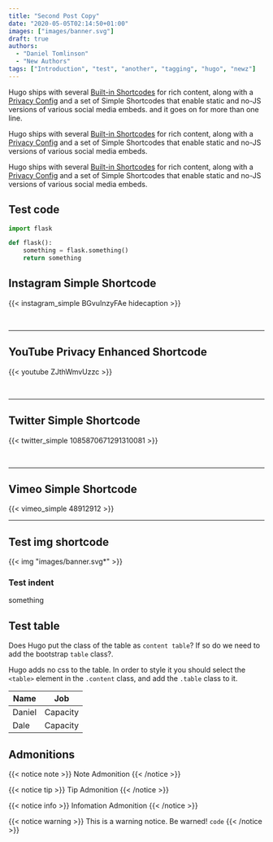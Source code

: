 ```yaml
---
title: "Second Post Copy"
date: "2020-05-05T02:14:50+01:00"
images: ["images/banner.svg"]
draft: true
authors:
  - "Daniel Tomlinson"
  - "New Authors"
tags: ["Introduction", "test", "another", "tagging", "hugo", "newz"]
---
```


Hugo ships with several [Built-in Shortcodes](https://gohugo.io/content-management/shortcodes/#use-hugo-s-built-in-shortcodes) for rich content, along with a [Privacy Config](https://gohugo.io/about/hugo-and-gdpr/) and a set of Simple Shortcodes that enable static and no-JS versions of various social media embeds. and it goes on for more than one line.

Hugo ships with several [Built-in Shortcodes](https://gohugo.io/content-management/shortcodes/#use-hugo-s-built-in-shortcodes) for rich content, along with a [Privacy Config](https://gohugo.io/about/hugo-and-gdpr/) and a set of Simple Shortcodes that enable static and no-JS versions of various social media embeds.

Hugo ships with several [Built-in Shortcodes](https://gohugo.io/content-management/shortcodes/#use-hugo-s-built-in-shortcodes) for rich content, along with a [Privacy Config](https://gohugo.io/about/hugo-and-gdpr/) and a set of Simple Shortcodes that enable static and no-JS versions of various social media embeds.

<!--more-->

## Test code

```python
import flask

def flask():
    something = flask.something()
    return something
```

## Instagram Simple Shortcode

{{< instagram_simple BGvuInzyFAe hidecaption >}}

<br>

---

## YouTube Privacy Enhanced Shortcode

{{< youtube ZJthWmvUzzc >}}

<br>

---

## Twitter Simple Shortcode

{{< twitter_simple 1085870671291310081 >}}

<br>

---

## Vimeo Simple Shortcode

{{< vimeo_simple 48912912 >}}

---

## Test img shortcode

{{< img "images/banner.svg*" >}}

### Test indent

something

## Test table

Does Hugo put the class of the table as `content table`? If so do we need to add the bootstrap `table` class?.

Hugo adds no css to the table. In order to style it you should select the `<table>` element in the `.content` class, and add the `.table` class to it.

| Name   | Job      |
| ------ | -------- |
| Daniel | Capacity |
| Dale   | Capacity |

## Admonitions

{{< notice note >}}
Note Admonition
{{< /notice >}}

{{< notice tip >}}
Tip Admonition
{{< /notice >}}

{{< notice info >}}
Infomation Admonition
{{< /notice >}}

{{< notice warning >}}
This is a warning notice. Be warned! `code`
{{< /notice >}}
